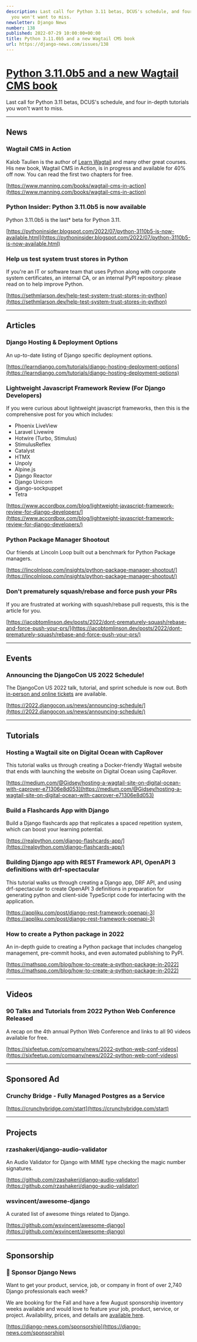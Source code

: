 ```yaml
---
description: Last call for Python 3.11 betas, DCUS's schedule, and four in-depth tutorials
  you won't want to miss.
newsletter: Django News
number: 138
published: 2022-07-29 10:00:00+00:00
title: Python 3.11.0b5 and a new Wagtail CMS book
url: https://django-news.com/issues/138
---
```


# [Python 3.11.0b5 and a new Wagtail CMS book](https://django-news.com/issues/138)

Last call for Python 3.11 betas, DCUS&#x27;s schedule, and four in-depth tutorials you won&#x27;t want to miss.

----

## News

### Wagtail CMS in Action

<p>Kalob Taulien is the author of <a href="https://cur.at/iFBwM4c">Learn Wagtail</a> and many other great courses. His new book, Wagtail CMS in Action, is in progress and available for 40% off now. You can read the first two chapters for free.</p>

[https://www.manning.com/books/wagtail-cms-in-action](https://www.manning.com/books/wagtail-cms-in-action)

### Python Insider: Python 3.11.0b5 is now available

<p>Python 3.11.0b5 is the last* beta for Python 3.11.</p>

[https://pythoninsider.blogspot.com/2022/07/python-3110b5-is-now-available.html](https://pythoninsider.blogspot.com/2022/07/python-3110b5-is-now-available.html)

### Help us test system trust stores in Python

<p>If you're an IT or software team that uses Python along with corporate system certificates, an internal CA, or an internal PyPI repository: please read on to help improve Python.</p>

[https://sethmlarson.dev/help-test-system-trust-stores-in-python](https://sethmlarson.dev/help-test-system-trust-stores-in-python)

----

## Articles

### Django Hosting & Deployment Options

<p>An up-to-date listing of Django specific deployment options.</p>

[https://learndjango.com/tutorials/django-hosting-deployment-options](https://learndjango.com/tutorials/django-hosting-deployment-options)

### Lightweight Javascript Framework Review (For Django Developers)

<p>If you were curious about lightweight javascript frameworks, then this is the comprehensive post for you which includes:</p>

<ul>
<li>Phoenix LiveView</li>
<li>Laravel Livewire</li>
<li>Hotwire (Turbo, Stimulus)</li>
<li>StimulusReflex</li>
<li>Catalyst</li>
<li>HTMX</li>
<li>Unpoly</li>
<li>Alpine.js</li>
<li>Django Reactor</li>
<li>Django Unicorn</li>
<li>django-sockpuppet</li>
<li>Tetra</li>
</ul>

[https://www.accordbox.com/blog/lightweight-javascript-framework-review-for-django-developers/](https://www.accordbox.com/blog/lightweight-javascript-framework-review-for-django-developers/)

### Python Package Manager Shootout

<p>Our friends at Lincoln Loop built out a benchmark for Python Package managers.</p>

[https://lincolnloop.com/insights/python-package-manager-shootout/](https://lincolnloop.com/insights/python-package-manager-shootout/)

### Don't prematurely squash/rebase and force push your PRs

<p>If you are frustrated at working with squash/rebase pull requests, this is the article for you.</p>

[https://jacobtomlinson.dev/posts/2022/dont-prematurely-squash/rebase-and-force-push-your-prs/](https://jacobtomlinson.dev/posts/2022/dont-prematurely-squash/rebase-and-force-push-your-prs/)

----

## Events

### Announcing the DjangoCon US 2022 Schedule!

<p>The DjangoCon US 2022 talk, tutorial, and sprint schedule is now out. Both <a href="https://cur.at/QF208di">in-person and online tickets</a> are available.</p>

[https://2022.djangocon.us/news/announcing-schedule/](https://2022.djangocon.us/news/announcing-schedule/)

----

## Tutorials

### Hosting a Wagtail site on Digital Ocean with CapRover

<p>This tutorial walks us through creating a Docker-friendly Wagtail website that ends with launching the website on Digital Ocean using CapRover.</p>

[https://medium.com/@Gidsey/hosting-a-wagtail-site-on-digital-ocean-with-caprover-e71306e8d053](https://medium.com/@Gidsey/hosting-a-wagtail-site-on-digital-ocean-with-caprover-e71306e8d053)

### Build a Flashcards App with Django

<p>Build a Django flashcards app that replicates a spaced repetition system, which can boost your learning potential.</p>

[https://realpython.com/django-flashcards-app/](https://realpython.com/django-flashcards-app/)

### Building Django app with REST Framework API, OpenAPI 3 definitions with drf-spectacular

<p>This tutorial walks us through creating a Django app, DRF API, and using drf-spectacular to create OpenAPI 3 definitions in preparation for generating python and client-side TypeScript code for interfacing with the application.</p>

[https://appliku.com/post/django-rest-framework-openapi-3](https://appliku.com/post/django-rest-framework-openapi-3)

### How to create a Python package in 2022

<p>An in-depth guide to creating a Python package that includes changelog management, pre-commit hooks, and even automated publishing to PyPI.</p>

[https://mathspp.com/blog/how-to-create-a-python-package-in-2022](https://mathspp.com/blog/how-to-create-a-python-package-in-2022)

----

## Videos

### 90 Talks and Tutorials from 2022 Python Web Conference Released

<p>A recap on the 4th annual Python Web Conference and links to all 90 videos available for free.</p>

[https://sixfeetup.com/company/news/2022-python-web-conf-videos](https://sixfeetup.com/company/news/2022-python-web-conf-videos)

----

## Sponsored Ad

### Crunchy Bridge - Fully Managed Postgres as a Service

[https://crunchybridge.com/start](https://crunchybridge.com/start)

----

## Projects

### rzashakeri/django-audio-validator

<p>An Audio Validator for Django with MIME type checking the magic number signatures.</p>

[https://github.com/rzashakeri/django-audio-validator](https://github.com/rzashakeri/django-audio-validator)

### wsvincent/awesome-django

<p>A curated list of awesome things related to Django.</p>

[https://github.com/wsvincent/awesome-django](https://github.com/wsvincent/awesome-django)

----

## Sponsorship

### 📰 Sponsor Django News

<p>Want to get your product, service, job, or company in front of over 2,740 Django professionals each week?</p>

<p>We are booking for the Fall and have a few August sponsorship inventory weeks available and would love to feature your job, product, service, or project. Availability, prices, and details are <a href="https://cur.at/ocbRRWK">available here</a>.</p>

[https://django-news.com/sponsorship](https://django-news.com/sponsorship)